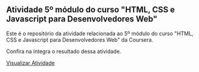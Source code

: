 ## Atividade 5º módulo do curso "HTML, CSS e Javascript para Desenvolvedores Web"

Este é o repositório da atividade relacionada ao 5º módulo do curso "HTML, CSS e Javascript para Desenvolvedores Web" da Coursera.

Confira na íntegra o resultado dessa atividade.

[Visualizar Atividade](https://lucascall.github.io/coursera-course-module5-assignment/)
